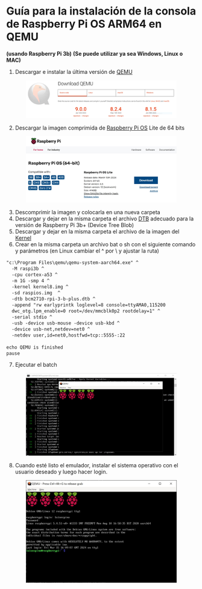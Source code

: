 # Guía para la instalación de la consola de Raspberry Pi OS ARM64 en QEMU
**(usando Raspberry Pi 3b)**
**(Se puede utilizar ya sea Windows, Linux o MAC)**


1. Descargar e instalar la última versión de [QEMU](https://www.qemu.org/download/)
   
<p align="center">
<img src="https://github.com/luisespino/assembly/blob/main/qemu-raspios/img/qemudownload.JPG" width="400" >
</p>

2. Descargar la imagen comprimida de [Raspberry Pi OS](https://www.raspberrypi.com/software/operating-systems/) Lite de 64 bits

<p align="center">
<img src="https://github.com/luisespino/assembly/blob/main/qemu-raspios/img/qemuraspios.jpg" width="400" >
</p>

3. Descomprimir la imagen y colocarla en una nueva carpeta
4. Descargar y dejar en la misma carpeta el archivo [DTB](https://farabimahmud.github.io/emulate-raspberry-pi3-in-qemu/bcm2710-rpi-3-b-plus.dtb) adecuado para la versión de Raspberry Pi 3b+ (Device Tree Blob)
5. Descargar y dejar en la misma carpeta el archivo de la imagen del [Kernel](https://farabimahmud.github.io/emulate-raspberry-pi3-in-qemu/kernel8.img)
6. Crear en la misma carpeta un archivo bat o sh con el siguiente comando y parámetros (en Linux cambiar el ^ por \\ y ajustar la ruta)

```
"c:\Program Files\qemu\qemu-system-aarch64.exe" ^
  -M raspi3b ^
  -cpu cortex-a53 ^
  -m 1G -smp 4 ^
  -kernel kernel8.img ^
  -sd raspios.img  ^
  -dtb bcm2710-rpi-3-b-plus.dtb ^
  -append "rw earlyprintk loglevel=8 console=ttyAMA0,115200
  dwc_otg.lpm_enable=0 root=/dev/mmcblk0p2 rootdelay=1" ^
  -serial stdio ^
  -usb -device usb-mouse -device usb-kbd ^
  -device usb-net,netdev=net0 ^
  -netdev user,id=net0,hostfwd=tcp::5555-:22

echo QEMU is finished
pause
```

7. Ejecutar el batch
<p align="center">
<img src="https://github.com/luisespino/assembly/blob/main/qemu-raspios/img/qemu1.JPG" width="400" >
</p>

8. Cuando esté listo el emulador, instalar el sistema operativo con el usuario deseado y luego hacer login.
<p align="center">
<img src="https://github.com/luisespino/assembly/blob/main/qemu-raspios/img/qemu3.JPG" width="400" >
</p>
